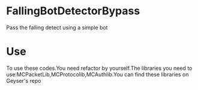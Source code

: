 # FallingBotDetectorBypass
Pass the falling detect using a simple bot

# Use
To use these codes.You need refactor by yourself.The libraries you need to use:MCPacketLib,MCProtocolib,MCAuthlib.You can find these libraries on Geyser's repo
